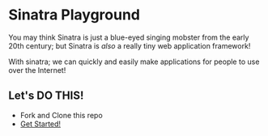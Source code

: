 # Sinatra Playground

You may think Sinatra is just a blue-eyed singing mobster from the early 20th
century; but Sinatra is *also* a really tiny web application framework!

With sinatra; we can quickly and easily make applications for people to  use
over the Internet!


## Let's DO THIS!

* Fork and Clone this repo
* [Get
  Started!](https://github.com/codeunion/sinatra-playground/wiki/Getting-Started)
